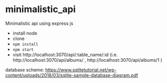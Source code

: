 # minimalistic_api
Minimalistic api using express js 

* install node
* clone
* `npm install`
* `npm start`
* visit http://localhost:3070/api/:table_name/:id (i.e. http://localhost:3070/api/albums/ , http://localhost:3070/api/albums/1 )

database scheme: https://www.sqlitetutorial.net/wp-content/uploads/2018/03/sqlite-sample-database-diagram.pdf